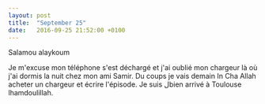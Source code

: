 ```yaml
---
layout: post
title:  "September 25"
date:   2016-09-25 21:52:00 +0100
---
```


Salamou alaykoum

Je m'excuse mon téléphone s'est déchargé et j'ai oublié mon chargeur là où j'ai dormis la nuit chez mon ami Samir. Du coups je vais demain In Cha Allah acheter un chargeur et écrire l'épisode. Je suis لbien arrivé à Toulouse lhamdoulillah.
